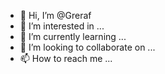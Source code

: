 - 👋 Hi, I’m @Greraf
- 👀 I’m interested in ...
- 🌱 I’m currently learning ...
- 💞️ I’m looking to collaborate on ...
- 📫 How to reach me ...

<!---
Greraf/Greraf is a ✨ special ✨ repository because its `README.md` (this file) appears on your GitHub profile.
You can click the Preview link to take a look at your changes.
--->
